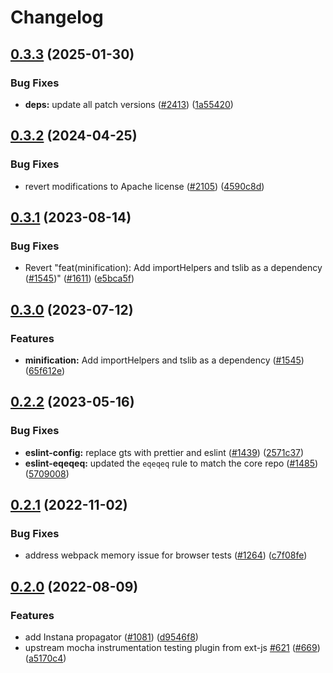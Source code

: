 # Changelog

## [0.3.3](https://github.com/open-telemetry/opentelemetry-js-contrib/compare/propagator-instana-v0.3.2...propagator-instana-v0.3.3) (2025-01-30)


### Bug Fixes

* **deps:** update all patch versions ([#2413](https://github.com/open-telemetry/opentelemetry-js-contrib/issues/2413)) ([1a55420](https://github.com/open-telemetry/opentelemetry-js-contrib/commit/1a55420d8c00ca998b57270df77857c48ebbe8d7))

## [0.3.2](https://github.com/open-telemetry/opentelemetry-js-contrib/compare/propagator-instana-v0.3.1...propagator-instana-v0.3.2) (2024-04-25)


### Bug Fixes

* revert modifications to Apache license ([#2105](https://github.com/open-telemetry/opentelemetry-js-contrib/issues/2105)) ([4590c8d](https://github.com/open-telemetry/opentelemetry-js-contrib/commit/4590c8df184bbcb9bd67ce1111df9f25f865ccf2))

## [0.3.1](https://github.com/open-telemetry/opentelemetry-js-contrib/compare/propagator-instana-v0.3.0...propagator-instana-v0.3.1) (2023-08-14)


### Bug Fixes

* Revert "feat(minification): Add importHelpers and tslib as a dependency ([#1545](https://github.com/open-telemetry/opentelemetry-js-contrib/issues/1545))" ([#1611](https://github.com/open-telemetry/opentelemetry-js-contrib/issues/1611)) ([e5bca5f](https://github.com/open-telemetry/opentelemetry-js-contrib/commit/e5bca5fe5b27adc59c8de8fe4087d38b69d93bd4))

## [0.3.0](https://github.com/open-telemetry/opentelemetry-js-contrib/compare/propagator-instana-v0.2.2...propagator-instana-v0.3.0) (2023-07-12)


### Features

* **minification:** Add importHelpers and tslib as a dependency ([#1545](https://github.com/open-telemetry/opentelemetry-js-contrib/issues/1545)) ([65f612e](https://github.com/open-telemetry/opentelemetry-js-contrib/commit/65f612e35c4d67b9935dc3a9155588b35d915482))

## [0.2.2](https://github.com/open-telemetry/opentelemetry-js-contrib/compare/propagator-instana-v0.2.1...propagator-instana-v0.2.2) (2023-05-16)


### Bug Fixes

* **eslint-config:** replace gts with prettier and eslint ([#1439](https://github.com/open-telemetry/opentelemetry-js-contrib/issues/1439)) ([2571c37](https://github.com/open-telemetry/opentelemetry-js-contrib/commit/2571c371be1b5738442200cab2415b6a04c32aab))
* **eslint-eqeqeq:** updated the `eqeqeq` rule to match the core repo ([#1485](https://github.com/open-telemetry/opentelemetry-js-contrib/issues/1485)) ([5709008](https://github.com/open-telemetry/opentelemetry-js-contrib/commit/5709008dfa4d05cae0c2226b9926e36cdf60c631))

## [0.2.1](https://github.com/open-telemetry/opentelemetry-js-contrib/compare/propagator-instana-v0.2.0...propagator-instana-v0.2.1) (2022-11-02)


### Bug Fixes

* address webpack memory issue for browser tests ([#1264](https://github.com/open-telemetry/opentelemetry-js-contrib/issues/1264)) ([c7f08fe](https://github.com/open-telemetry/opentelemetry-js-contrib/commit/c7f08fed51bca68b0c522769c3c589102b98ec93))

## [0.2.0](https://github.com/open-telemetry/opentelemetry-js-contrib/compare/propagator-instana-v0.1.0...propagator-instana-v0.2.0) (2022-08-09)


### Features

* add Instana propagator ([#1081](https://github.com/open-telemetry/opentelemetry-js-contrib/issues/1081)) ([d9546f8](https://github.com/open-telemetry/opentelemetry-js-contrib/commit/d9546f8032494597e443ab879a46b508b58d7243))
* upstream mocha instrumentation testing plugin from ext-js [#621](https://github.com/open-telemetry/opentelemetry-js-contrib/issues/621) ([#669](https://github.com/open-telemetry/opentelemetry-js-contrib/issues/669)) ([a5170c4](https://github.com/open-telemetry/opentelemetry-js-contrib/commit/a5170c494706a2bec3ba51e59966d0ca8a41d00e))

